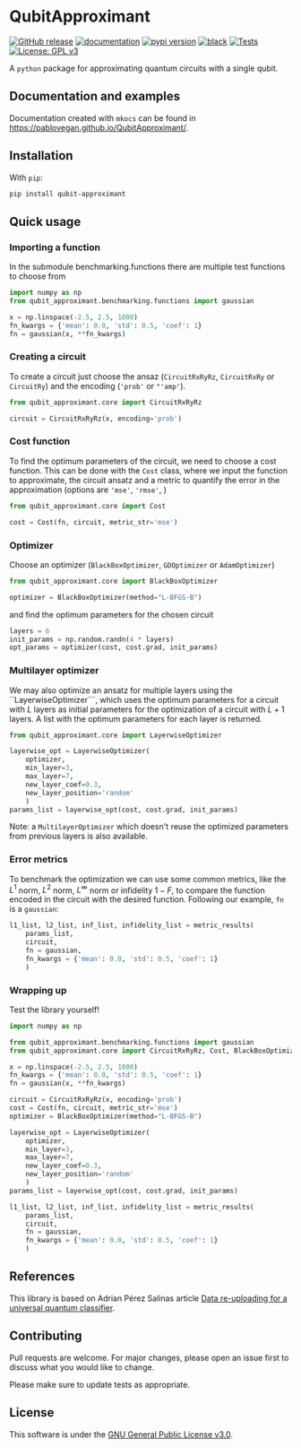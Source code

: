 # QubitApproximant

[![GitHub release](https://img.shields.io/github/release/pablovegan/qubitapproximant.svg)](https://github.com/pablovegan/qubitapproximant/releases/latest)
[![documentation](https://img.shields.io/badge/docs-mkdocs%20material-blue.svg?style=flat)](https://pablovegan.github.io/QubitApproximant/)
[![pypi version](https://img.shields.io/pypi/v/qubit-approximant.svg)](https://pypi.org/project/qubit-approximant/)
[![black](https://img.shields.io/badge/code%20style-black-black)](https://github.com/psf/black)
[![Tests](https://github.com/pablovegan/QubitApproximant/actions/workflows/tests.yml/badge.svg)](https://github.com/pablovegan/QubitApproximant/actions/workflows/tests.yml)
[![License: GPL v3](https://img.shields.io/badge/License-GPLv3-blue.svg)](https://www.gnu.org/licenses/gpl-3.0)

A `python` package for approximating quantum circuits with a single qubit.

## Documentation and examples
Documentation created with `mkocs` can be found in https://pablovegan.github.io/QubitApproximant/.

## Installation

With `pip`:
```bash
pip install qubit-approximant
```

## Quick usage

### Importing a function

In the submodule benchmarking.functions there are multiple test functions to choose from

```python
import numpy as np
from qubit_approximant.benchmarking.functions import gaussian

x = np.linspace(-2.5, 2.5, 1000)
fn_kwargs = {'mean': 0.0, 'std': 0.5, 'coef': 1}
fn = gaussian(x, **fn_kwargs)
```

### Creating a circuit
To create a circuit just choose the ansaz (``CircuitRxRyRz``, ``CircuitRxRy`` or ``CircuitRy``) and the encoding (``'prob'`` or ``"'amp'``).

```python
from qubit_approximant.core import CircuitRxRyRz

circuit = CircuitRxRyRz(x, encoding='prob')
```

### Cost function
To find the optimum parameters of the circuit, we need to choose a cost function. This can be done with the ``Cost`` class, where we input the function to approximate, the circuit ansatz and a metric to quantify the error in the approximation (options are ``'mse'``, ``'rmse'``, )

```python
from qubit_approximant.core import Cost

cost = Cost(fn, circuit, metric_str='mse')
```

### Optimizer

Choose an optimizer (``BlackBoxOptimizer``, ``GDOptimizer`` or ``AdamOptimizer``)

```python
from qubit_approximant.core import BlackBoxOptimizer

optimizer = BlackBoxOptimizer(method="L-BFGS-B")
```
and find the optimum parameters for the chosen circuit

```python
layers = 6
init_params = np.random.randn(4 * layers)
opt_params = optimizer(cost, cost.grad, init_params)
```

### Multilayer optimizer
We may also optimize an ansatz for multiple layers using the ``LayerwiseOptimizer```, which uses the optimum parameters for a circuit with $L$ layers as initial parameters for the optimization of a circuit with $L+1$ layers. A list with the optimum parameters for each layer is returned.

```python
from qubit_approximant.core import LayerwiseOptimizer

layerwise_opt = LayerwiseOptimizer(
    optimizer,
    min_layer=3,
    max_layer=7, 
    new_layer_coef=0.3,
    new_layer_position='random'
    )
params_list = layerwise_opt(cost, cost.grad, init_params)
```

Note: a ``MultilayerOptimizer`` which doesn't reuse the optimized parameters from previous layers is also available.

### Error metrics
To benchmark the optimization we can use some common metrics, like the $L^1$ norm, $L^2$ norm, $L^\infty$ norm or infidelity $1-F$, to compare the function encoded in the circuit with the desired function. Following our example, ``fn`` is a ``gaussian``:

```python
l1_list, l2_list, inf_list, infidelity_list = metric_results(
    params_list,
    circuit,
    fn = gaussian,
    fn_kwargs = {'mean': 0.0, 'std': 0.5, 'coef': 1}
    )
```

### Wrapping up
Test the library yourself!

```python
import numpy as np

from qubit_approximant.benchmarking.functions import gaussian
from qubit_approximant.core import CircuitRxRyRz, Cost, BlackBoxOptimizer, LayerwiseOptimizer

x = np.linspace(-2.5, 2.5, 1000)
fn_kwargs = {'mean': 0.0, 'std': 0.5, 'coef': 1}
fn = gaussian(x, **fn_kwargs)

circuit = CircuitRxRyRz(x, encoding='prob')
cost = Cost(fn, circuit, metric_str='mse')
optimizer = BlackBoxOptimizer(method="L-BFGS-B")

layerwise_opt = LayerwiseOptimizer(
    optimizer,
    min_layer=3,
    max_layer=7,
    new_layer_coef=0.3,
    new_layer_position='random'
    )
params_list = layerwise_opt(cost, cost.grad, init_params)

l1_list, l2_list, inf_list, infidelity_list = metric_results(
    params_list,
    circuit,
    fn = gaussian,
    fn_kwargs = {'mean': 0.0, 'std': 0.5, 'coef': 1}
    )
```

## References

This library is based on Adrian Pérez Salinas article [Data re-uploading for a universal quantum classifier](https://quantum-journal.org/papers/q-2020-02-06-226/).

## Contributing

Pull requests are welcome. For major changes, please open an issue first
to discuss what you would like to change.

Please make sure to update tests as appropriate.

## License

This software is under the [GNU General Public License v3.0](https://choosealicense.com/licenses/gpl-3.0/).